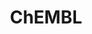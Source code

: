 ---
layout: default
bigquery: https://console.cloud.google.com/bigquery?p=patents-public-data&d=ebi_chembl&page=dataset
citation: '"The ChEMBL database in 2017." Anna Gaulton, Anne Hersey, Michał Nowotka,
  A Patrícia Bento, Jon Chambers, David Mendez, Prudence Mutowo, Francis Atkinson,
  Louisa J Bellis, Elena Cibrián-Uhalte, Mark Davies, Nathan Dedman, Anneli Karlsson,
  María Paula Magariños, John P Overington, George Papadatos, Ines Smit, Andrew R
  Leach Nucleic acids Research (2017) 45 (Database Issue), D945-D954'
contributors: European Bioinformatics Institute
cost: None
description: ChEMBL Data is a manually curated database of small molecules used in
  drug discovery, including information about existing patented drugs.
documentation: 'schema: https://www.ebi.ac.uk/chembl/db_schema


  '
last_edit: Mon, 04 Apr 2022 19:07:30 GMT
location: https://console.cloud.google.com/marketplace/product/google_patents_public_datasets/chembl
maintained_by: EMBL-EBI, an outstation of European Molecular Biology Laboratory
related_publications: '

  ChEMBL: towards direct deposition of bioassay data.


  Mendez D, Gaulton A, Bento AP, Chambers J, De Veij M, Félix E, Magariños MP, Mosquera
  JF, Mutowo P, Nowotka M, Gordillo-Marañón M, Hunter F, Junco L, Mugumbate G, Rodriguez-Lopez
  M, Atkinson F, Bosc N, Radoux CJ, Segura-Cabrera A, Hersey A, Leach AR.


  — Nucleic Acids Res. 2019; 47(D1):D930-D940. doi: 10.1093/nar/gky1075

  '
schema_fields: '[''drug_substance_flag'', ''hba'', ''frac_class_id'', ''met_conversion'',
  ''major_class'', ''standard_upper_value'', ''oral'', ''parameter_value'', ''cpd_str_alert_id'',
  ''mechanism_comment'', ''bao_format'', ''pref_name'', ''pubmed_id'', ''drugind_id'',
  ''ref_url'', ''ref_id'', ''creation_date'', ''helm_notation'', ''warnref_id'', ''molecule_type'',
  ''bei'', ''actsm_id'', ''action_type'', ''cidx'', ''normal_range_max'', ''target_mapping'',
  ''standard_value'', ''ref_type'', ''usan_stem'', ''formulation_id'', ''usan_stem_definition'',
  ''submission_date'', ''num_lipinski_ro5_violations'', ''biocomp_id'', ''targcomp_id'',
  ''co_stem_id'', ''cx_most_bpka'', ''text_value'', ''assay_tax_id'', ''hbd_lipinski'',
  ''route'', ''num_alerts'', ''assay_cell_type'', ''smarts'', ''l3'', ''product_id'',
  ''stem'', ''record_id'', ''l2'', ''aromatic_rings'', ''psa'', ''mol_irac_id'', ''publication_number'',
  ''src_compound_id'', ''activity_comment'', ''assay_param_id'', ''company'', ''warning_id'',
  ''hba_lipinski'', ''doc_id'', ''patent_use_code'', ''ridx'', ''src_short_name'',
  ''level4_description'', ''applicant_full_name'', ''chebi_par_id'', ''targrel_id'',
  ''withdrawn_reason'', ''res_stem_id'', ''withdrawn_year'', ''ddd_units'', ''level1_description'',
  ''efo_id'', ''parent_molregno'', ''rgid'', ''molsyn_id'', ''normal_range_min'',
  ''standard_relation'', ''ddd_value'', ''tissue_id'', ''mechanism_of_action'', ''clo_id'',
  ''parameter_type'', ''molregno'', ''standard_text_value'', ''patent_id'', ''year'',
  ''job_id'', ''go_id'', ''mc_organism'', ''cell_description'', ''comments'', ''met_comment'',
  ''qudt_units'', ''domain_id'', ''assay_desc'', ''hbd'', ''chirality'', ''isoform'',
  ''protein_class_synonym'', ''updated_by'', ''component_synonym'', ''pchembl_value'',
  ''updated_on'', ''l1'', ''mol_hrac_id'', ''level4'', ''natural_product'', ''class_type'',
  ''alert_set_id'', ''tid_fixed'', ''dosage_form'', ''availability_type'', ''therapeutic_flag'',
  ''protein_class_id'', ''aidx'', ''l7'', ''set_name'', ''last_active'', ''compound_key'',
  ''drug_record_id'', ''ddd_comment'', ''entity_id'', ''potential_duplicate'', ''cx_most_apka'',
  ''tid'', ''cell_id'', ''src_description'', ''relationship_type'', ''active_molregno'',
  ''db_version'', ''hrac_code'', ''molecular_species'', ''warning_type'', ''irac_class_id'',
  ''who_extra'', ''cx_logp'', ''country'', ''first_in_class'', ''bao_endpoint'', ''assay_category'',
  ''as_id'', ''start_position'', ''binding_site_comment'', ''sequence'', ''activity_count'',
  ''entity_type'', ''mc_target_type'', ''pathway_id'', ''cell_source_organism'', ''predbind_id'',
  ''l6'', ''chembl_id'', ''version'', ''who_name'', ''orig_description'', ''usan_stem_id'',
  ''cellosaurus_id'', ''assay_test_type'', ''relationship_desc'', ''selectivity_comment'',
  ''sei'', ''confidence'', ''published_type'', ''max_phase_for_ind'', ''level2_description'',
  ''upper_value'', ''delist_flag'', ''homologue'', ''active_ingredient'', ''comp_class_id'',
  ''stem_class'', ''cell_source_tissue'', ''data_validity_comment'', ''first_approval'',
  ''cell_ontology_id'', ''level1'', ''standard_flag'', ''parent_id'', ''polymer_flag'',
  ''sequence_md5sum'', ''indref_id'', ''structure_type'', ''mesh_heading'', ''indication_class'',
  ''priority'', ''warning_country'', ''uberon_id'', ''label'', ''assay_class_id'',
  ''standard_inchi'', ''confidence_score'', ''subgroup'', ''lle'', ''tax_id'', ''warning_description'',
  ''sitecomp_id'', ''drug_product_flag'', ''disease_efficacy'', ''approval_date'',
  ''accession'', ''relation'', ''nda_type'', ''assay_subcellular_fraction'', ''aspect'',
  ''src_assay_id'', ''full_mwt'', ''withdrawn_flag'', ''abstract'', ''journal'', ''syn_type'',
  ''molecular_mechanism'', ''withdrawn_country'', ''max_phase'', ''caloha_id'', ''acd_logp'',
  ''component_type'', ''usan_substem'', ''level3_description'', ''source'', ''substrate_record_id'',
  ''oc_id'', ''site_name'', ''l4'', ''toid'', ''title'', ''type'', ''topical'', ''l5'',
  ''prod_pat_id'', ''alogp'', ''protein_class_desc'', ''protclasssyn_id'', ''prodrug'',
  ''standard_units'', ''volume'', ''inorganic_flag'', ''curated_by'', ''downgraded'',
  ''heavy_atoms'', ''mw_freebase'', ''le'', ''name'', ''acd_most_apka'', ''related_tid'',
  ''relationship'', ''parent_go_id'', ''direct_interaction'', ''hrac_class_id'', ''num_ro5_violations'',
  ''assay_strain'', ''domain_type'', ''published_value'', ''metref_id'', ''pathway_key'',
  ''level3'', ''tbl'', ''source_domain_id'', ''annotation'', ''irac_code'', ''compd_id'',
  ''strength'', ''mc_target_name'', ''component_id'', ''description'', ''ddd_id'',
  ''met_id'', ''canonical_smiles'', ''db_source'', ''parenteral'', ''cx_logd'', ''dosed_ingredient'',
  ''acd_logd'', ''mec_id'', ''ass_cls_map_id'', ''full_molformula'', ''acd_most_bpka'',
  ''withdrawn_class'', ''previous_company'', ''compound_name'', ''log_id'', ''src_id'',
  ''innovator_company'', ''mc_target_accession'', ''assay_tissue'', ''published_units'',
  ''definition'', ''patent_no'', ''doc_type'', ''comp_go_id'', ''warning_class'',
  ''bto_id'', ''idx'', ''cl_lincs_id'', ''assay_type'', ''mecref_id'', ''alert_id'',
  ''doi'', ''parent_type'', ''issue'', ''stat'', ''compsyn_id'', ''end_position'',
  ''domain_description'', ''enzyme_tid'', ''cell_name'', ''target_type'', ''value'',
  ''site_id'', ''mw_monoisotopic'', ''rtb'', ''class_level'', ''alert_name'', ''assay_organism'',
  ''ad_type'', ''last_page'', ''smid'', ''qed_weighted'', ''prediction_method'', ''black_box_warning'',
  ''mc_tax_id'', ''mutation'', ''first_page'', ''atc_code'', ''efo_term'', ''path'',
  ''bao_id'', ''std_act_id'', ''authors'', ''uo_units'', ''published_relation'', ''standard_inchi_key'',
  ''species_group_flag'', ''synonyms'', ''status'', ''ro3_pass'', ''level5'', ''activity_id'',
  ''site_residues'', ''target_desc'', ''level2'', ''usan_year'', ''metabolite_record_id'',
  ''organism'', ''result_flag'', ''frac_code'', ''assay_id'', ''warning_year'', ''units'',
  ''assay_source'', ''patent_expire_date'', ''short_name'', ''variant_id'', ''ap_id'',
  ''enzyme_name'', ''ddd_admr'', ''mol_frac_id'', ''research_stem'', ''ingredient'',
  ''mol_atc_id'', ''cell_source_tax_id'', ''l8'', ''curation_comment'', ''molfile'',
  ''standard_type'', ''domain_name'', ''mesh_id'', ''trade_name'']'
shortname: chembl
tags:
- biotechnology
- health
- chemical
- bioinformatics
- medical
terms_of_use: CC BY-SA 3.0
title: ChEMBL
uuid: e232a192-965c-4ec9-904c-155b6dfe56c5
---